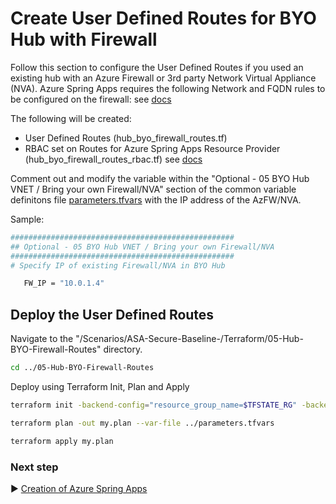 # Create User Defined Routes for BYO Hub with Firewall

Follow this section to configure the User Defined Routes if you used an existing hub with an Azure Firewall or 3rd party Network Virtual Appliance (NVA). Azure Spring Apps requires the following Network and FQDN rules to be configured on the firewall: see [docs](https://learn.microsoft.com/en-us/azure/spring-apps/vnet-customer-responsibilities)

The following will be created:
* User Defined Routes (hub_byo_firewall_routes.tf)
* RBAC set on Routes for Azure Spring Apps Resource Provider (hub_byo_firewall_routes_rbac.tf) see [docs](https://learn.microsoft.com/en-us/azure/spring-apps/how-to-create-user-defined-route-instance#add-a-role-for-an-azure-spring-apps-resource-provider)


Comment out and modify the variable within the "Optional - 05 BYO Hub VNET / Bring your own Firewall/NVA" section of the common variable definitons file [parameters.tfvars](./parameters.tfvars) with the IP address of the AzFW/NVA.

Sample:

```bash
##################################################
## Optional - 05 BYO Hub VNET / Bring your own Firewall/NVA
##################################################
# Specify IP of existing Firewall/NVA in BYO Hub

   FW_IP = "10.0.1.4"

```
## Deploy the User Defined Routes

Navigate to the "/Scenarios/ASA-Secure-Baseline-/Terraform/05-Hub-BYO-Firewall-Routes" directory. 

```bash
cd ../05-Hub-BYO-Firewall-Routes
```

Deploy using Terraform Init, Plan and Apply

```bash
terraform init -backend-config="resource_group_name=$TFSTATE_RG" -backend-config="storage_account_name=$STORAGEACCOUNTNAME" -backend-config="container_name=$CONTAINERNAME"
```

```bash
terraform plan -out my.plan --var-file ../parameters.tfvars
```

```bash
terraform apply my.plan
```

### Next step

:arrow_forward: [Creation of Azure Spring Apps](./06-LZ-SpringApps.md)